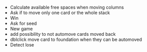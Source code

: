 * Calculate available free spaces when moving columns
* Ask if to move only one card or the whole stack
* Win
* Ask for seed
* New game
* add possibility to not automove cards moved back
* dblclick move card to foundation when they can be automoved
* Detect lose
